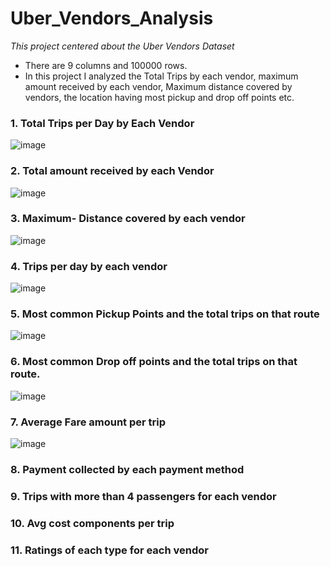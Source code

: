 # Uber_Vendors_Analysis
_This project centered about the Uber Vendors Dataset_
* There are 9 columns and 100000 rows.
* In this project I analyzed the Total Trips by each vendor, maximum amount received by each vendor, Maximum distance covered by vendors, the location having most pickup and drop off points etc. 

### 1. Total Trips per Day by Each Vendor

![image](https://github.com/user-attachments/assets/af4aacd1-4caa-449b-a568-ff544675f2f2)


### 2. Total amount received by each Vendor

![image](https://github.com/user-attachments/assets/85afb250-295b-4a88-b15c-c72970162a18)



### 3. Maximum- Distance covered by each vendor
![image](https://github.com/user-attachments/assets/7f8236a0-0fdb-49d2-b3d9-1312280c3575)


### 4. Trips per day by each vendor
![image](https://github.com/user-attachments/assets/086b1602-71a6-43ce-9dcb-aed4e7b2c913)


### 5. Most common Pickup Points and the total trips on that route
![image](https://github.com/user-attachments/assets/b708304c-2371-4439-a17f-725b389f3ece)



### 6. Most common Drop off points and the total trips on that route.
![image](https://github.com/user-attachments/assets/cab67d8d-2736-4f40-8359-438eb85c0572)

### 7. Average Fare amount per trip
![image](https://github.com/user-attachments/assets/12f90938-8412-40da-9ada-3da23571e1d8)

### 8. Payment collected by each payment method




### 9. Trips with more than 4 passengers for each vendor



### 10. Avg cost components per trip



### 11. Ratings of each type for each vendor

